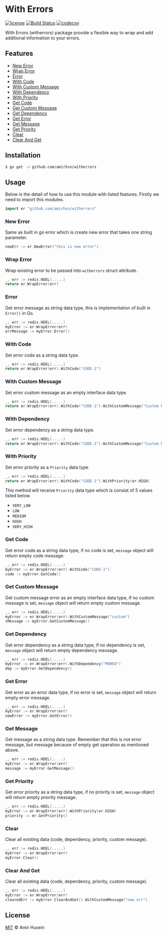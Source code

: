 # With Errors

[![license](http://img.shields.io/badge/license-MIT-red.svg?style=flat)](https://raw.githubusercontent.com/amirhsn/witherrors/main/LICENSE)
[![Build Status](https://app.travis-ci.com/amirhsn/witherrors.svg?branch=main)](https://travis-ci.com/amirhsn/witherrors)
[![codecov](https://badgen.net/codecov/c/github/amirhsn/witherrors)](https://codecov.io/gh/amirhsn/witherrors)


With Errors (witherrors) package provide a flexible way to wrap and add additional information to your errors.

## Features
* [New Error](#new-error)
* [Wrap Error](#wrap-error)
* [Error](#error)
* [With Code](#with-code)
* [With Custom Message](#with-custom-message)
* [With Dependency](#with-dependency)
* [With Priority](#with-priority)
* [Get Code](#get-code)
* [Get Custom Message](#get-custom-message)
* [Get Dependency](#get-dependency)
* [Get Error](#get-error)
* [Get Message](#get-message)
* [Get Priority](#get-priority)
* [Clear](#clear)
* [Clear And Get](#clear-and-get)

## Installation
```bash
$ go get -u github.com/amirhsn/witherrors
```

## Usage
Below is the detail of how to use this module with listed features. Firstly we need to import this modules.
```go
import er "github.com/amirhsn/witherrors"
```

### New Error
Same as built in go error which is create new error that takes one string parameter.
```go
newErr := er.NewError("this is new error") 
```

### Wrap Error
Wrap existing error to be passed into `witherrors` struct attribute.
```go
_, err := redis.HDEL(.....)
return er.WrapError(err)
```

### Error
Get error message as string data type, this is implementation of built in `Error()` in Go.
```go
_, err := redis.HDEL(.....)
myError := er.WrapError(err)
errMessage := myError.Error()
```

### With Code
Set error code as a string data type.
```go
_, err := redis.HDEL(.....)
return er.WrapError(err).WithCode("CODE-1")
```

### With Custom Message
Set error custom message as an empty interface data type.
```go
_, err := redis.HDEL(.....)
return er.WrapError(err).WithCode("CODE-1").WithCustomMessage("Custom Message")
```

### With Dependency
Set error dependency as a string data type.
```go
_, err := redis.HDEL(.....)
return er.WrapError(err).WithCode("CODE-1").WithCustomMessage("Custom Message").WithDependency("MONGO")
```

### With Priority
Set error priority as a `Priority` data type
```go
_, err := redis.HDEL(.....)
return er.WrapError(err).WithCode("CODE-1").WithPriority(er.HIGH)
```
This method will receive `Priority` data type which is consist of 5 values listed below.
* `VERY_LOW`
* `LOW`
* `MEDIUM`
* `HIGH`
* `VERY_HIGH`

### Get Code
Get error code as a string data type, if no code is set, `message` object will return empty code message.
```go
_, err := redis.HDEL(.....)
myError := er.WrapError(err).WithCode("CODE-1")
code := myError.GetCode()
```

### Get Custom Message
Get custom message error as an empty interface data type, if no custom message is set, `message` object will return empty custom message.
```go
_, err := redis.HDEL(.....)
myError := er.WrapError(err).WithCustomMessage("custom")
cMessage := myError.GetCustomMessage()
```

### Get Dependency
Get error dependency as a string data type, if no dependency is set, `message` object will return empty dependency message.
```go
_, err := redis.HDEL(.....)
myError := er.WrapError(err).WithDependency("MONGO")
dep := myError.GetDependency()
```

### Get Error
Get error as an error data type, if no error is set, `message` object will return empty error message.
```go
_, err := redis.HDEL(.....)
myError := er.WrapError(err)
newError := myError.GetError()
```

### Get Message
Get message as a string data type. Remember that this is not error message, but message because of empty get operation as mentioned above.
```go
_, err := redis.HDEL(.....)
myError := er.WrapError(err)
message := myError.GetMessage()
```

### Get Priority
Get error priority as a string data type, if no priority is set, `message` object will return empty priority message.
```go
_, err := redis.HDEL(.....)
myError := er.WrapError(err).WithPriority(er.HIGH)
priority := er.GetPriority()
```

### Clear
Clear all existing data (code, dependency, priority, custom message).
```go
_, err := redis.HDEL(.....)
myError := er.WrapError(err)
myError.Clear()
```

### Clear And Get
Clear all existing data (code, dependency, priority, custom message).
```go
_, err := redis.HDEL(.....)
myError := er.WrapError(err)
clearedErr := myError.ClearAndGet().WithCustomMessage("new err")
```

## License
[MIT](https://github.com/amirhsn/witherrors/blob/main/LICENSE) © Amir Husein